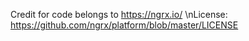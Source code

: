 Credit for code belongs to https://ngrx.io/ 
\nLicense: https://github.com/ngrx/platform/blob/master/LICENSE
